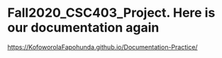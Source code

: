 # Fall2020_CSC403_Project. Here is our documentation again
https://KofoworolaFapohunda.github.io/Documentation-Practice/
